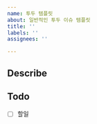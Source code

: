 ```yaml
---
name: 투두 템플릿
about: 일반적인 투두 이슈 템플릿
title: ''
labels: ''
assignees: ''

---
```


## Describe

## Todo
- [ ] 할일
